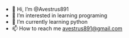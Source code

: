 - 👋 Hi, I’m @Avestrus891
- 👀 I’m interested in learning programing
- 🌱 I’m currently learning python
- 📫 How to reach me avestrus891@gmail.com

<!---
Avestrus891/Avestrus891 is a ✨ special ✨ repository because its `README.md` (this file) appears on your GitHub profile.
You can click the Preview link to take a look at your changes.
--->

